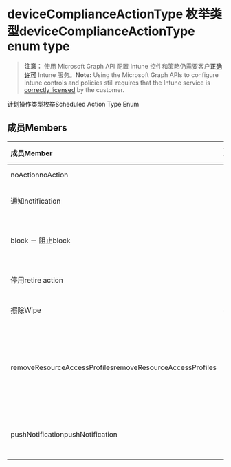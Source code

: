 # <a name="devicecomplianceactiontype-enum-type"></a><span data-ttu-id="29fa3-101">deviceComplianceActionType 枚举类型</span><span class="sxs-lookup"><span data-stu-id="29fa3-101">deviceComplianceActionType enum type</span></span>

> <span data-ttu-id="29fa3-102">**注意：** 使用 Microsoft Graph API 配置 Intune 控件和策略仍需要客户[正确许可](https://go.microsoft.com/fwlink/?linkid=839381) Intune 服务。</span><span class="sxs-lookup"><span data-stu-id="29fa3-102">**Note:** Using the Microsoft Graph APIs to configure Intune controls and policies still requires that the Intune service is [correctly licensed](https://go.microsoft.com/fwlink/?linkid=839381) by the customer.</span></span>

<span data-ttu-id="29fa3-103">计划操作类型枚举</span><span class="sxs-lookup"><span data-stu-id="29fa3-103">Scheduled Action Type Enum</span></span>
## <a name="members"></a><span data-ttu-id="29fa3-104">成员</span><span class="sxs-lookup"><span data-stu-id="29fa3-104">Members</span></span>
|<span data-ttu-id="29fa3-105">成员</span><span class="sxs-lookup"><span data-stu-id="29fa3-105">Member</span></span>|<span data-ttu-id="29fa3-106">值</span><span class="sxs-lookup"><span data-stu-id="29fa3-106">Value</span></span>|<span data-ttu-id="29fa3-107">说明</span><span class="sxs-lookup"><span data-stu-id="29fa3-107">Description</span></span>|
|:---|:---|:---|
|<span data-ttu-id="29fa3-108">noAction</span><span class="sxs-lookup"><span data-stu-id="29fa3-108">noAction</span></span>|<span data-ttu-id="29fa3-109">0</span><span class="sxs-lookup"><span data-stu-id="29fa3-109">{0}</span></span>|<span data-ttu-id="29fa3-110">无操作</span><span class="sxs-lookup"><span data-stu-id="29fa3-110">No Action</span></span>|
|<span data-ttu-id="29fa3-111">通知</span><span class="sxs-lookup"><span data-stu-id="29fa3-111">notification</span></span>|<span data-ttu-id="29fa3-112">1</span><span class="sxs-lookup"><span data-stu-id="29fa3-112">-1</span></span>|<span data-ttu-id="29fa3-113">发送通知</span><span class="sxs-lookup"><span data-stu-id="29fa3-113">Send Notification</span></span>|
|<span data-ttu-id="29fa3-114">block － 阻止</span><span class="sxs-lookup"><span data-stu-id="29fa3-114">block</span></span>|<span data-ttu-id="29fa3-115">2</span><span class="sxs-lookup"><span data-stu-id="29fa3-115">-2</span></span>|<span data-ttu-id="29fa3-116">阻止 AAD 中的设备</span><span class="sxs-lookup"><span data-stu-id="29fa3-116">Block the device in AAD</span></span>|
|<span data-ttu-id="29fa3-117">停用</span><span class="sxs-lookup"><span data-stu-id="29fa3-117">retire action</span></span>|<span data-ttu-id="29fa3-118">3</span><span class="sxs-lookup"><span data-stu-id="29fa3-118">-3</span></span>|<span data-ttu-id="29fa3-119">停用设备</span><span class="sxs-lookup"><span data-stu-id="29fa3-119">Retire the device</span></span>|
|<span data-ttu-id="29fa3-120">擦除</span><span class="sxs-lookup"><span data-stu-id="29fa3-120">Wipe</span></span>|<span data-ttu-id="29fa3-121">4</span><span class="sxs-lookup"><span data-stu-id="29fa3-121">-4</span></span>|<span data-ttu-id="29fa3-122">擦除设备</span><span class="sxs-lookup"><span data-stu-id="29fa3-122">Wipe the device</span></span>|
|<span data-ttu-id="29fa3-123">removeResourceAccessProfiles</span><span class="sxs-lookup"><span data-stu-id="29fa3-123">removeResourceAccessProfiles</span></span>|<span data-ttu-id="29fa3-124">5</span><span class="sxs-lookup"><span data-stu-id="29fa3-124">-5</span></span>|<span data-ttu-id="29fa3-125">从设备中删除资源访问配置文件</span><span class="sxs-lookup"><span data-stu-id="29fa3-125">Remove Resource Access Profiles from the device</span></span>|
|<span data-ttu-id="29fa3-126">pushNotification</span><span class="sxs-lookup"><span data-stu-id="29fa3-126">pushNotification</span></span>|<span data-ttu-id="29fa3-127">9</span><span class="sxs-lookup"><span data-stu-id="29fa3-127">-9</span></span>|<span data-ttu-id="29fa3-128">向设备发送推送通知</span><span class="sxs-lookup"><span data-stu-id="29fa3-128">Send push notification to device</span></span>|








